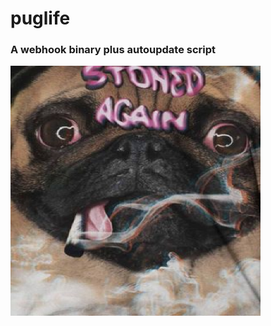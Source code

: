 # puglife
### A webhook binary plus autoupdate script 
<img src="webroot/puglife_stoned.png" width="400" height="400"></img>
